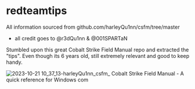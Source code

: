 # redteamtips
All information sourced from github.com/harleyQu1nn/csfm/tree/master
- all credit goes to @r3dQu1nn & @001SPARTaN

Stumbled upon this great Cobalt Strike Field Manual repo and extracted the "tips".
Even though its 6 years old, still extremely relevant and good to keep handy.  


![2023-10-21 10_37_13-harleyQu1nn_csfm_ Cobalt Strike Field Manual - A quick reference for Windows com](https://github.com/k3nundrum/redteamtips/assets/47409600/18de6655-8a2c-495e-b0be-edbd2db50ac2)
